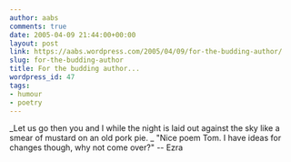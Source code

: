 ```yaml
---
author: aabs
comments: true
date: 2005-04-09 21:44:00+00:00
layout: post
link: https://aabs.wordpress.com/2005/04/09/for-the-budding-author/
slug: for-the-budding-author
title: For the budding author...
wordpress_id: 47
tags:
- humour
- poetry
---
```


_Let us go then you and I
while the night is laid out against the sky
like a smear of mustard on an old pork pie.
_
"Nice poem Tom. I have ideas for changes though, why not come over?"
-- Ezra
